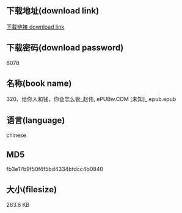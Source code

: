 ## 下载地址(download link)
[下载链接 download link](https://voluble-croquembouche-d321dc.netlify.app/?s=320%E3%80%81%E7%BB%99%E4%BD%A0%E4%BA%BA%E5%92%8C%E9%92%B1%EF%BC%8C%E4%BD%A0%E4%BC%9A%E6%80%8E%E4%B9%88%E7%AE%A1_%E8%B5%B5%E4%BC%9F%2C+ePUBw.COM+%5B%E6%9C%AA%E7%9F%A5%5D_.epub)

## 下载密码(download password)
8078

## 名称(book name)
320、给你人和钱，你会怎么管_赵伟, ePUBw.COM [未知]_.epub.epub

## 语言(language)
chinese

## MD5
fb3e17b9f50f4f5bd4334bfdcc4b0840

## 大小(filesize)
263.6 KB
